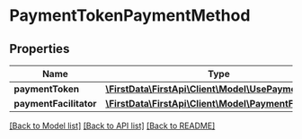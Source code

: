 # PaymentTokenPaymentMethod

## Properties
Name | Type | Description | Notes
------------ | ------------- | ------------- | -------------
**paymentToken** | [**\FirstData\FirstApi\Client\Model\UsePaymentToken**](UsePaymentToken.md) |  | 
**paymentFacilitator** | [**\FirstData\FirstApi\Client\Model\PaymentFacilitator**](PaymentFacilitator.md) |  | [optional] 

[[Back to Model list]](../README.md#documentation-for-models) [[Back to API list]](../README.md#documentation-for-api-endpoints) [[Back to README]](../README.md)


